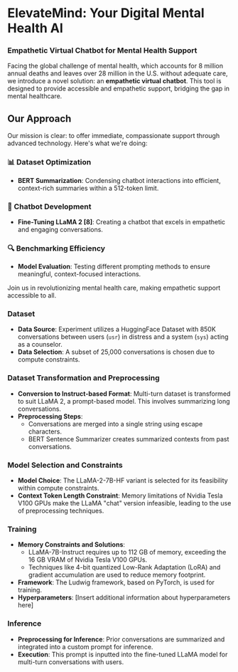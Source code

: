 # ElevateMind: Your Digital Mental Health Al

### Empathetic Virtual Chatbot for Mental Health Support

Facing the global challenge of mental health, which accounts for 8 million annual deaths and leaves over 28 million in the U.S. without adequate care, we introduce a novel solution: an **empathetic virtual chatbot**. This tool is designed to provide accessible and empathetic support, bridging the gap in mental healthcare.

## Our Approach
Our mission is clear: to offer immediate, compassionate support through advanced technology. Here's what we're doing:

### 📊 Dataset Optimization
- **BERT Summarization**: Condensing chatbot interactions into efficient, context-rich summaries within a 512-token limit.

### 🤖 Chatbot Development
- **Fine-Tuning LLaMA 2 [8]**: Creating a chatbot that excels in empathetic and engaging conversations.

### 🔍 Benchmarking Efficiency
- **Model Evaluation**: Testing different prompting methods to ensure meaningful, context-focused interactions.

Join us in revolutionizing mental health care, making empathetic support accessible to all.



### Dataset
- **Data Source**: Experiment utilizes a HuggingFace Dataset with 850K conversations between users (`usr`) in distress and a system (`sys`) acting as a counselor.
- **Data Selection**: A subset of 25,000 conversations is chosen due to compute constraints.

### Dataset Transformation and Preprocessing
- **Conversion to Instruct-based Format**: Multi-turn dataset is transformed to suit LLaMA 2, a prompt-based model. This involves summarizing long conversations.
- **Preprocessing Steps**:
  - Conversations are merged into a single string using escape characters.
  - BERT Sentence Summarizer creates summarized contexts from past conversations.

### Model Selection and Constraints
- **Model Choice**: The LLaMA-2-7B-HF variant is selected for its feasibility within compute constraints.
- **Context Token Length Constraint**: Memory limitations of Nvidia Tesla V100 GPUs make the LLaMA "chat" version infeasible, leading to the use of preprocessing techniques.

### Training
- **Memory Constraints and Solutions**:
  - LLaMA-7B-Instruct requires up to 112 GB of memory, exceeding the 16 GB VRAM of Nvidia Tesla V100 GPUs.
  - Techniques like 4-bit quantized Low-Rank Adaptation (LoRA) and gradient accumulation are used to reduce memory footprint.
- **Framework**: The Ludwig framework, based on PyTorch, is used for training.
- **Hyperparameters**: [Insert additional information about hyperparameters here]

### Inference
- **Preprocessing for Inference**: Prior conversations are summarized and integrated into a custom prompt for inference.
- **Execution**: This prompt is inputted into the fine-tuned LLaMA model for multi-turn conversations with users.
